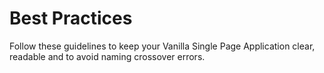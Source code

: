 # Best Practices
Follow these guidelines to keep your Vanilla Single Page Application clear, readable and to avoid naming crossover errors. 
